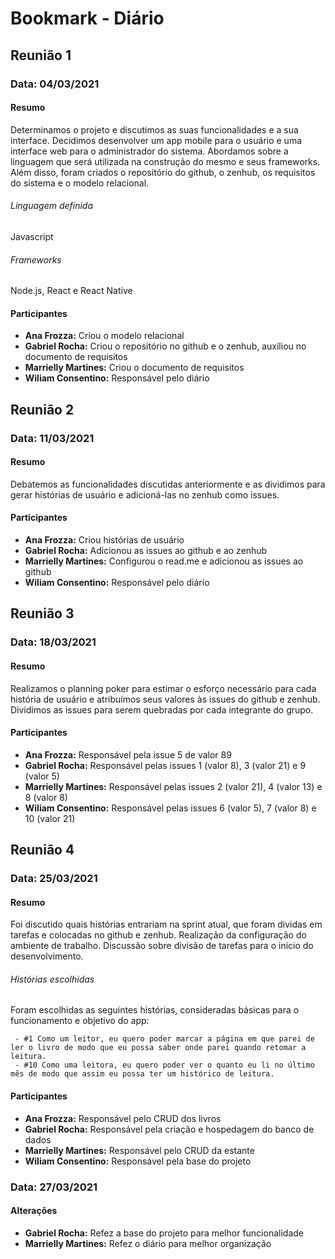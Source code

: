 # Bookmark - Diário

## Reunião 1

### Data: 04/03/2021

#### Resumo

Determinamos o projeto e discutimos as suas funcionalidades e a sua interface. Decidimos desenvolver um app mobile para o usuário e uma interface web para o administrador do sistema. Abordamos sobre a linguagem que será utilizada na construção do mesmo e seus frameworks. Além disso, foram criados o repositório do github, o zenhub, os requisitos do sistema e o modelo relacional.

###### Linguagem definida
Javascript
###### Frameworks
Node.js, React e React Native

#### Participantes
- **Ana Frozza:** Criou o modelo relacional
- **Gabriel Rocha:** Criou o repositório no github e o zenhub, auxiliou no documento de requisitos
- **Marrielly Martines:** Criou o documento de requisitos
- **Wiliam Consentino:** Responsável pelo diário


## Reunião 2

### Data: 11/03/2021

#### Resumo

Debatemos as funcionalidades discutidas anteriormente e as dividimos para gerar histórias de usuário e adicioná-las no zenhub como issues. 

#### Participantes
- **Ana Frozza:** Criou histórias de usuário
- **Gabriel Rocha:** Adicionou as issues ao github e ao zenhub
- **Marrielly Martines:** Configurou o read.me e adicionou as issues ao github
- **Wiliam Consentino:** Responsável pelo diário


## Reunião 3

### Data: 18/03/2021

#### Resumo

Realizamos o planning poker para estimar o esforço necessário para cada história de usuário e atribuímos seus valores às issues do github e zenhub. Dividimos as issues para serem quebradas por cada integrante do grupo.

#### Participantes
- **Ana Frozza:** Responsável pela issue 5 de valor 89
- **Gabriel Rocha:** Responsável pelas issues 1 (valor 8), 3 (valor 21) e 9 (valor 5)
- **Marrielly Martines:** Responsável pelas issues 2 (valor 21), 4 (valor 13) e 8 (valor 8)
- **Wiliam Consentino:** Responsável pelas issues 6 (valor 5), 7 (valor 8) e 10 (valor 21)


## Reunião 4

### Data: 25/03/2021

#### Resumo
Foi discutido quais histórias entrariam na sprint atual, que foram dividas em tarefas e colocadas no github e zenhub. Realização da configuração do ambiente de trabalho. Discussão sobre divisão de tarefas para o início do desenvolvimento.

###### Histórias escolhidas
Foram escolhidas as seguintes histórias, consideradas básicas para o funcionamento e objetivo do app:

     - #1 Como um leitor, eu quero poder marcar a página em que parei de ler o livro de modo que eu possa saber onde parei quando retomar a leitura.
     - #10 Como uma leitora, eu quero poder ver o quanto eu li no último mês de modo que assim eu possa ter um histórico de leitura.


#### Participantes
- **Ana Frozza:** Responsável pelo CRUD dos livros 
- **Gabriel Rocha:** Responsável pela criação e hospedagem do banco de dados
- **Marrielly Martines:** Responsável pelo CRUD da estante
- **Wiliam Consentino:** Responsável pela base do projeto

### Data: 27/03/2021

#### Alterações
- **Gabriel Rocha:** Refez a base do projeto para melhor funcionalidade
- **Marrielly Martines:** Refez o diário para melhor organização
